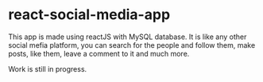# react-social-media-app

This app is made using reactJS with MySQL database. It is like any other social mefia platform, you can search for the people and follow them, make posts, like them, leave a comment to it and much more.

Work is still in progress.
